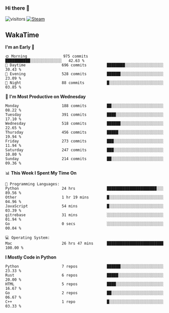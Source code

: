 ### Hi there 👋

![visitors](https://visitor-badge.glitch.me/badge?page_id=zhourunlai)
[![Steam](https://img.shields.io/badge/dynamic/json?url=https%3A%2F%2Fapi.swo.moe%2Fstats%2Fsteamgames%2F76561198285156854&query=count&color=0b1a37&label=Steam&labelColor=134375&logo=steam&suffix=+games&cacheSeconds=3600)](http://steamcommunity.com/profiles/76561198285156854)

## WakaTime
<!--START_SECTION:waka-->
**I'm an Early 🐤** 

```text
🌞 Morning                975 commits         ███████████░░░░░░░░░░░░░░   42.63 % 
🌆 Daytime                696 commits         ████████░░░░░░░░░░░░░░░░░   30.43 % 
🌃 Evening                528 commits         ██████░░░░░░░░░░░░░░░░░░░   23.09 % 
🌙 Night                  88 commits          █░░░░░░░░░░░░░░░░░░░░░░░░   03.85 % 
```
📅 **I'm Most Productive on Wednesday** 

```text
Monday                   188 commits         ██░░░░░░░░░░░░░░░░░░░░░░░   08.22 % 
Tuesday                  391 commits         ████░░░░░░░░░░░░░░░░░░░░░   17.10 % 
Wednesday                518 commits         ██████░░░░░░░░░░░░░░░░░░░   22.65 % 
Thursday                 456 commits         █████░░░░░░░░░░░░░░░░░░░░   19.94 % 
Friday                   273 commits         ███░░░░░░░░░░░░░░░░░░░░░░   11.94 % 
Saturday                 247 commits         ███░░░░░░░░░░░░░░░░░░░░░░   10.80 % 
Sunday                   214 commits         ██░░░░░░░░░░░░░░░░░░░░░░░   09.36 % 
```


📊 **This Week I Spent My Time On** 

```text
💬 Programming Languages: 
Python                   24 hrs              ██████████████████████░░░   89.56 % 
Other                    1 hr 19 mins        █░░░░░░░░░░░░░░░░░░░░░░░░   04.96 % 
JavaScript               54 mins             █░░░░░░░░░░░░░░░░░░░░░░░░   03.39 % 
gitrebase                31 mins             ░░░░░░░░░░░░░░░░░░░░░░░░░   01.94 % 
Go                       0 secs              ░░░░░░░░░░░░░░░░░░░░░░░░░   00.04 % 

💻 Operating System: 
Mac                      26 hrs 47 mins      █████████████████████████   100.00 % 
```

**I Mostly Code in Python** 

```text
Python                   7 repos             ██████░░░░░░░░░░░░░░░░░░░   23.33 % 
Rust                     6 repos             █████░░░░░░░░░░░░░░░░░░░░   20.00 % 
HTML                     5 repos             ████░░░░░░░░░░░░░░░░░░░░░   16.67 % 
Go                       2 repos             ██░░░░░░░░░░░░░░░░░░░░░░░   06.67 % 
C++                      1 repo              █░░░░░░░░░░░░░░░░░░░░░░░░   03.33 % 
```




<!--END_SECTION:waka-->
